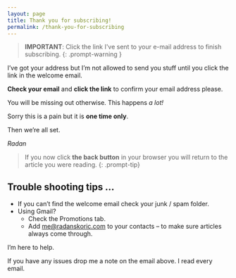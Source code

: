 ```yaml
---
layout: page
title: Thank you for subscribing!
permalink: /thank-you-for-subscribing
---
```


> **IMPORTANT**: Click the link I've sent to your e-mail address to finish subscribing.
{: .prompt-warning }

I’ve got your address but I’m not allowed to send you stuff until you click the link in the welcome email.

**Check your email** and **click the link** to confirm your email address please.

You will be missing out otherwise. This happens _a lot!_

Sorry this is a pain but it is **one time only**.

Then we’re all set.

_Radan_

> If you now click **the back button** in your browser you will return to the article you were reading.
{: .prompt-tip}

## Trouble shooting tips …

- If you can’t find the welcome email check your junk / spam folder.
- Using Gmail?
  + Check the Promotions tab.
  + Add [me@radanskoric.com](mailto:me@radanskoric.com) to your contacts – to make sure articles always come through.

I’m here to help.

If you have any issues drop me a note on the email above. I read every email.
